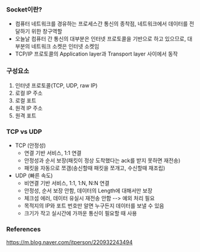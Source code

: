 ### Socket이란? 
- 컴퓨터 네트워크를 경유하는 프로세스간 통신의 종착점, 네트워크에서 데이터를 전달하기 위한 창구역할
- 오늘날 컴퓨터 간 통신의 대부분은 인터넷 프로토콜을 기반으로 하고 있으므로, 대부분의 네트워크 소켓은 인터넷 소켓임
- TCP/IP 프로토콜의 Application layer과 Transport layer 사이에서 동작

### 구성요소
1. 인터넷 프로토콜(TCP, UDP, raw IP)
2. 로컬 IP 주소
3. 로컬 포트
4. 원격 IP 주소
5. 원격 포트

### TCP vs UDP
- TCP (안정성)
  - 연결 기반 서비스, 1:1 연결
  - 안정성과 순서 보장(패킷이 정상 도착했다는 ack를 받지 못하면 재전송)
  - 패킷을 자동으로 쪼갬(송신할때 패킷을 쪼개고, 수신할때 재조립)
- UDP (빠른 속도)
  - 비연결 기반 서비스, 1:1, 1:N, N:N 연결
  - 안정성, 순서 보장 안함, 데이터의 Length에 대해서만 보장
  - 체크섬 에러, 데이터 유실시 재전송 안함 --> 예외 처리 필요 
  - 목적지의 IP와 포트 번호만 알면 누구든지 데이터를 보낼 수 있음
  - 크기가 작고 실시간에 가까운 통신이 필요할 때 사용
  

### References 
https://m.blog.naver.com/itperson/220932243494
